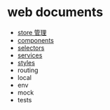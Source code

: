# web documents

- [store 管理](./store.md)
- [components](./components.md)
- [selectors](./selectors.md)
- [services](./services.md)
- [styles](./styles.md)
- routing
- local
- env
- mock
- tests

